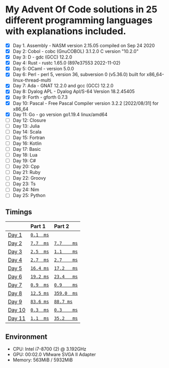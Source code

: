 # My Advent Of Code solutions in 25 different programming languages with explanations included.

- [X] Day 1. Assembly       - NASM version 2.15.05 compiled on Sep 24 2020
- [X] Day 2: Cobol          - cobc (GnuCOBOL) 3.1.2.0 C version "10.2.0"
- [X] Day 3: D              - gdc (GCC) 12.2.0
- [X] Day 4: Rust           - rustc 1.65.0 (897e37553 2022-11-02)
- [X] Day 5: OCaml          - version 5.0.0
- [X] Day 6: Perl           - perl 5, version 36, subversion 0 (v5.36.0) built for x86_64-linux-thread-multi
- [X] Day 7: Ada            - GNAT 12.2.0 and gcc (GCC) 12.2.0
- [X] Day 8: Dyalog APL     - Dyalog Apl/S-64 Version 18.2.45405
- [X] Day 9: Forth          - gforth 0.7.3
- [X] Day 10: Pascal        - Free Pascal Compiler version 3.2.2 [2022/08/31] for x86_64
- [X] Day 11: Go            - go version go1.19.4 linux/amd64
- [ ] Day 12: Closure
- [ ] Day 13: Julia
- [ ] Day 14: Scala
- [ ] Day 15: Fortran
- [ ] Day 16: Kotlin
- [ ] Day 17: Basic
- [ ] Day 18: Lua
- [ ] Day 19: C#
- [ ] Day 20: Cpp
- [ ] Day 21: Ruby
- [ ] Day 22: Groovy
- [ ] Day 23: Ts
- [ ] Day 24: Nim
- [ ] Day 25: Python

## Timings
|                                                | Part 1                            | Part 2                              |
|:-----------------------------------------------|:----------------------------------|:------------------------------------|
| [Day  1](https://adventofcode.com/2022/day/1)  | [`0.1  ms`](./day01/part1.asm)    |                                     |
| [Day  2](https://adventofcode.com/2022/day/2)  | [`7.7  ms`](./day02/part1.cob)    | [`7.7    ms`](./day02/part2.cob)    |
| [Day  3](https://adventofcode.com/2022/day/3)  | [`2.5  ms`](./day03/part1.d)      | [`1.1    ms`](./day03/part2.d)      |
| [Day  4](https://adventofcode.com/2022/day/4)  | [`2.7  ms`](./day04/part1.rs)     | [`2.7    ms`](./day04/part2.rs)     |
| [Day  5](https://adventofcode.com/2022/day/5)  | [`16.4 ms`](./day05/part1.ml)     | [`17.2   ms`](./day05/part2.ml)     |
| [Day  6](https://adventofcode.com/2022/day/6)  | [`19.2 ms`](./day06/part1.pl)     | [`23.4   ms`](./day06/part2.pl)     |
| [Day  7](https://adventofcode.com/2022/day/7)  | [`0.9  ms`](./day07/part1.adb)    | [`0.9    ms`](./day07/part2.adb)    |
| [Day  8](https://adventofcode.com/2022/day/8)  | [`12.5 ms`](./day08/part1.dyalog) | [`359.0  ms`](./day08/part2.dyalog) |
| [Day  9](https://adventofcode.com/2022/day/9)  | [`83.6 ms`](./day09/part1.fth)    | [`88.7 ms`](./day09/part2.fth)      |
| [Day 10](https://adventofcode.com/2022/day/10) | [`0.3  ms`](./day10/part1.pas)    | [`0.3    ms`](./day10/part2.pas)    |
| [Day 11](https://adventofcode.com/2022/day/11) | [`1.1  ms`](./day11/part1.go)     | [`35.2   ms`](./day11/part2.go)     |

## Environment
- CPU: Intel i7-8700 (2) @ 3.192GHz 
- GPU: 00:02.0 VMware SVGA II Adapter 
- Memory: 563MiB / 5932MiB
